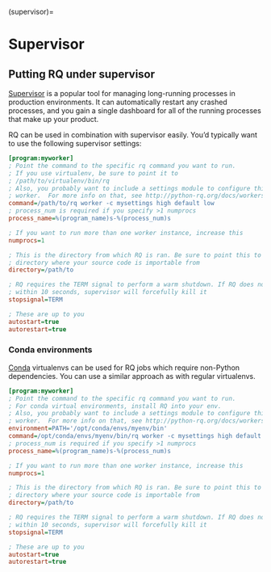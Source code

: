 (supervisor)=

# Supervisor

## Putting RQ under supervisor

[Supervisor](http://supervisord.org/) is a popular tool for managing
long-running processes in production environments. It can automatically
restart any crashed processes, and you gain a single dashboard for all
of the running processes that make up your product.

RQ can be used in combination with supervisor easily. You’d typically
want to use the following supervisor settings:

```ini
[program:myworker]
; Point the command to the specific rq command you want to run.
; If you use virtualenv, be sure to point it to
; /path/to/virtualenv/bin/rq
; Also, you probably want to include a settings module to configure this
; worker.  For more info on that, see http://python-rq.org/docs/workers/
command=/path/to/rq worker -c mysettings high default low
; process_num is required if you specify >1 numprocs
process_name=%(program_name)s-%(process_num)s

; If you want to run more than one worker instance, increase this
numprocs=1

; This is the directory from which RQ is ran. Be sure to point this to the
; directory where your source code is importable from
directory=/path/to

; RQ requires the TERM signal to perform a warm shutdown. If RQ does not die
; within 10 seconds, supervisor will forcefully kill it
stopsignal=TERM

; These are up to you
autostart=true
autorestart=true
```

### Conda environments

[Conda](https://conda.io/docs/) virtualenvs can be used for RQ jobs
which require non-Python dependencies. You can use a similar approach as
with regular virtualenvs.

```ini
[program:myworker]
; Point the command to the specific rq command you want to run.
; For conda virtual environments, install RQ into your env.
; Also, you probably want to include a settings module to configure this
; worker.  For more info on that, see http://python-rq.org/docs/workers/
environment=PATH='/opt/conda/envs/myenv/bin'
command=/opt/conda/envs/myenv/bin/rq worker -c mysettings high default low
; process_num is required if you specify >1 numprocs
process_name=%(program_name)s-%(process_num)s

; If you want to run more than one worker instance, increase this
numprocs=1

; This is the directory from which RQ is ran. Be sure to point this to the
; directory where your source code is importable from
directory=/path/to

; RQ requires the TERM signal to perform a warm shutdown. If RQ does not die
; within 10 seconds, supervisor will forcefully kill it
stopsignal=TERM

; These are up to you
autostart=true
autorestart=true
```
